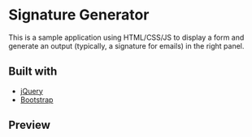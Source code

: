Signature Generator
===================

This is a sample application using HTML/CSS/JS to display a form and generate an output (typically, a signature for emails) in the right panel.


Built with
----------

* [jQuery](http://jquery.com)
* [Bootstrap](http://twitter.github.io/bootstrap)


Preview
-------

